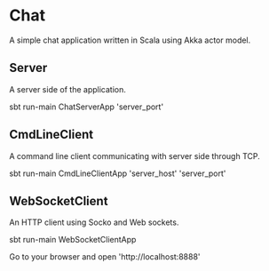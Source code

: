Chat
====

A simple chat application written in Scala using Akka actor model.

Server
------

A server side of the application.

sbt run-main ChatServerApp 'server_port'

CmdLineClient
-------------

A command line client communicating with server side through TCP.

sbt run-main CmdLineClientApp 'server_host' 'server_port'

WebSocketClient
---------------

An HTTP client using Socko and Web sockets.

sbt run-main WebSocketClientApp

Go to your browser and open 'http://localhost:8888'